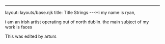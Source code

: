 ---
layout: layouts/base.njk
title: Title Strings
---Hi my name is ryan,

i am an irish artist operating out of north dublin. the main subject of my work is faces

This was edited by arturs
